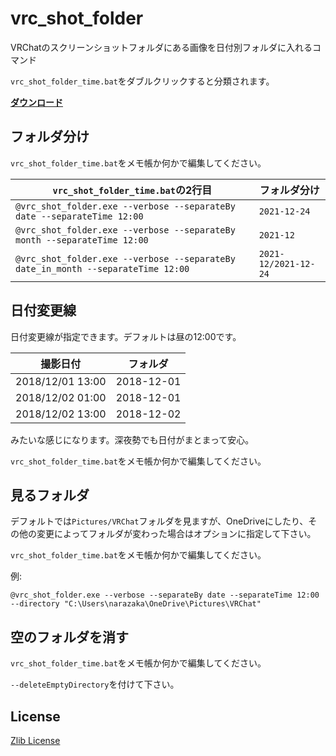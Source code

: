 # vrc_shot_folder

VRChatのスクリーンショットフォルダにある画像を日付別フォルダに入れるコマンド

`vrc_shot_folder_time.bat`をダブルクリックすると分類されます。

**[ダウンロード](https://github.com/Narazaka/vrc_shot_folder/releases)**

## フォルダ分け

`vrc_shot_folder_time.bat`をメモ帳か何かで編集してください。

|`vrc_shot_folder_time.bat`の2行目|フォルダ分け|
|--|--|
|`@vrc_shot_folder.exe --verbose --separateBy date --separateTime 12:00`|`2021-12-24`|
|`@vrc_shot_folder.exe --verbose --separateBy month --separateTime 12:00`|`2021-12`|
|`@vrc_shot_folder.exe --verbose --separateBy date_in_month --separateTime 12:00`|`2021-12/2021-12-24`|

## 日付変更線

日付変更線が指定できます。デフォルトは昼の12:00です。

|撮影日付|フォルダ|
|--|--|
|2018/12/01 13:00|2018-12-01|
|2018/12/02 01:00|2018-12-01|
|2018/12/02 13:00|2018-12-02|

みたいな感じになります。深夜勢でも日付がまとまって安心。

`vrc_shot_folder_time.bat`をメモ帳か何かで編集してください。

## 見るフォルダ

デフォルトでは`Pictures/VRChat`フォルダを見ますが、OneDriveにしたり、その他の変更によってフォルダが変わった場合はオプションに指定して下さい。

`vrc_shot_folder_time.bat`をメモ帳か何かで編集してください。

例:

```
@vrc_shot_folder.exe --verbose --separateBy date --separateTime 12:00 --directory "C:\Users\narazaka\OneDrive\Pictures\VRChat"
```

## 空のフォルダを消す

`vrc_shot_folder_time.bat`をメモ帳か何かで編集してください。

`--deleteEmptyDirectory`を付けて下さい。

## License

[Zlib License](https://narazaka.net/license/Zlib?2019)
